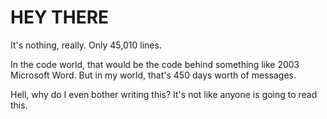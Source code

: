 # HEY THERE
It's nothing, really.  Only 45,010 lines. 

In the code world, that would be the code behind something like 2003 Microsoft Word. But in my world, that's 450 days worth of messages.


Hell, why do I even bother writing this? It's not like anyone is going to read this. 